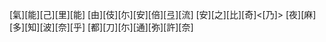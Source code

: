 [氣][能][己][里][能] [由][伎][尓][安][倍][弖][流] [安][之][比][奇]<[乃]> [夜][麻][多][知][波][奈][乎] [都][刀][尓][通][弥][許][奈]
